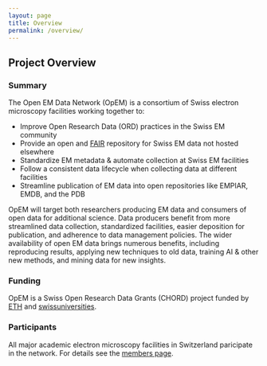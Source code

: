 ```yaml
---
layout: page
title: Overview
permalink: /overview/
---
```


## Project Overview

### Summary


The Open EM Data Network (OpEM) is a consortium of Swiss electron microscopy facilities working together to:

- Improve Open Research Data (ORD) practices in the Swiss EM community
- Provide an open and [FAIR](https://force11.org/info/the-fair-data-principles/) repository for Swiss EM data not hosted elsewhere
- Standardize EM metadata & automate collection at Swiss EM facilities
- Follow a consistent data lifecycle when collecting data at different facilities
- Streamline publication of EM data into open repositories like EMPIAR, EMDB, and the PDB

OpEM will target both researchers producing EM data and consumers of open data for additional science. Data producers benefit from more streamlined data collection, standardized facilities, easier deposition for publication, and adherence to data management policies. The wider availability of open EM data brings numerous benefits, including reproducing results, applying new techniques to old data, training AI & other new methods, and mining data for new insights.

### Funding

OpEM is a Swiss Open Research Data Grants (CHORD) project funded by
[ETH](https://ethrat.ch/en/eth-domain/open-research-data/) and
[swissuniversities](https://www.swissuniversities.ch/en/topics/digitalisation/open-research-data/swiss-open-research-data-grants/).

### Participants

All major academic electron microscopy facilities in Switzerland paricipate in
the network. For details see the [members page](/members/).